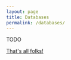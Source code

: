 ```yaml
---
layout: page
title: Databases
permalink: /databases/
---
```


TODO

<a class="next-chapter" href="/">That's all folks!</a>
